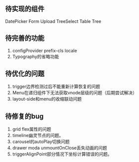 ## 待实现的组件
DatePicker Form Upload TreeSelect Table Tree  
## 待完善的功能
1. configProvider prefix-cls locale
2. Typography的省略功能
## 待优化的问题
1. trigger边界检测过后不能重新计算恢复的问题
2. Menu在递归组件下无法获取vnode层级的问题（后期尝试解决）
3. layout-side和menu的收缩联动问题

## 待修复的bug
1. grid flex属性的问题
2. timeline幽灵节点的问题。
3. carousel的autoPlay切换问题
4. drawer moda unmountOnClose丢失动画的问题
5. triggerAlignPoint部分情况下坐标计算错误的问题。

